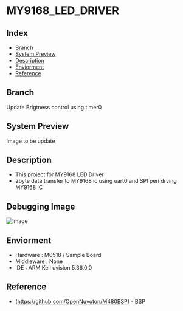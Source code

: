 # MY9168_LED_DRIVER

## Index
  - [Branch](#branch)
  - [System Preview](#system-preview)
  - [Description](#description)
  - [Enviorment](#enviorment) 
  - [Reference](#reference)

## Branch
Update Brigtness control using timer0
  
## System Preview
Image to be update

## Description
<!--Wirte one paragraph of project description -->  
- This project for MY9168 LED Driver 
- 2byte data transfer to MY9168 ic using uart0 and SPI peri drving MY9168 IC 

## Debugging Image
![image](https://user-images.githubusercontent.com/108905975/187124926-2d8073d6-fed6-490e-9243-cefc753c93f0.png)

## Enviorment
<!-- Write enviromnet about this project -->
- Hardware : M0518 / Sample Board
- Middleware : None
- IDE : ARM Keil uvision 5.36.0.0

## Reference
<!-- Write the way to contribute -->
 - (https://github.com/OpenNuvoton/M480BSP) - BSP
